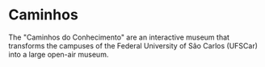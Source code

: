 # Caminhos
The "Caminhos do Conhecimento" are an interactive museum that transforms the campuses of the Federal University of São Carlos (UFSCar) 
into a large open-air museum.
